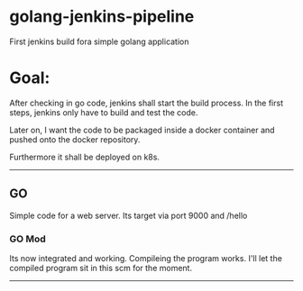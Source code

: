 # golang-jenkins-pipeline
First jenkins build fora simple golang application

# Goal:
After checking in go code, jenkins shall start the build process. 
In the first steps, jenkins only have to build and test the code.

Later on, I want the code to be packaged inside a docker container and 
pushed onto the docker repository.

Furthermore it shall be deployed on k8s.

---

## GO
Simple code for a web server.
Its target via port 9000 and /hello

### GO Mod
Its now integrated and working. Compileing the program works.
I'll let the compiled program sit in this scm for the moment.

---